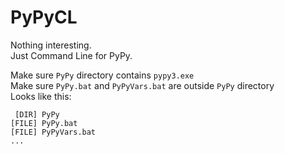 # PyPyCL
Nothing interesting.<br>Just Command Line for PyPy.

Make sure `PyPy` directory contains `pypy3.exe`<br>
Make sure `PyPy.bat` and `PyPyVars.bat` are outside `PyPy` directory<br>
Looks like this:
```
 [DIR] PyPy
[FILE] PyPy.bat
[FILE] PyPyVars.bat
...
```
